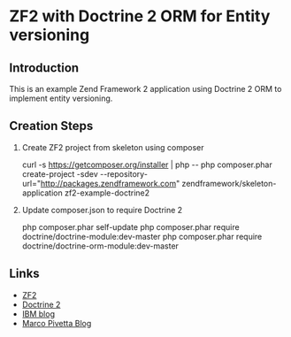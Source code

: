 ZF2 with Doctrine 2 ORM for Entity versioning
=======================

Introduction
------------
This is an example Zend Framework 2 application using Doctrine 2 ORM to implement entity versioning.

Creation Steps
--------------

1. Create ZF2 project from skeleton using composer

    curl -s https://getcomposer.org/installer | php --
    php composer.phar create-project -sdev --repository-url="http://packages.zendframework.com" zendframework/skeleton-application zf2-example-doctrine2


2. Update composer.json to require Doctrine 2

    php composer.phar self-update
    php composer.phar require doctrine/doctrine-module:dev-master
    php composer.phar require doctrine/doctrine-orm-module:dev-master


Links
-----
* [ZF2](http://framework.zend.com/)
* [Doctrine 2](http://www.doctrine-project.org/)
* [IBM blog](http://www.ibm.com/developerworks/library/os-doctrine-php-zend/)
* [Marco Pivetta Blog](http://marco-pivetta.com/doctrine-orm-zf2-tutorial/)